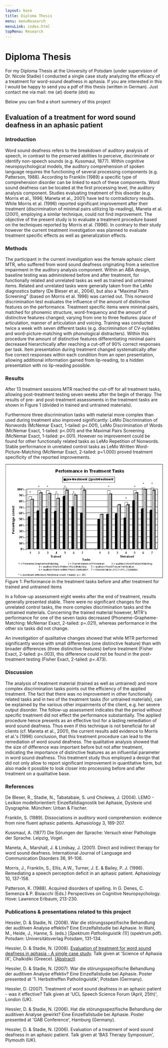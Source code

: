 ```yaml
---
layout: base
title: Diploma Thesis
menu: menuResearch
menuLink: index.html
topMenu: Research
---
```


Diploma Thesis
=============

For my Diploma Thesis at the University of Potsdam (under supervision of Dr. Nicole Stadie) I conducted a single case study analyzing the efficacy of a treatment for word-sound deafness in aphasia.
If you are interested in this I would be happy to send you a pdf of this thesis (written in German). Just contact me via mail: me (at) doerte (dot) eu

Below you can find a short summery of this project


Evaluation of a treatment for word sound deafness in an aphasic patient
----------------------------------------------------------------------

### Introduction

Word sound deafness refers to the breakdown of auditory analysis of speech, in contrast to the preserved abilities to perceive, discriminate or identify non-speech sounds (e.g. Kussmaul, 1877). Within cognitive neuropsychological models, the auditory comprehension of spoken language requires the functioning of several processing components (e.g. Patterson, 1988). According to Franklin (1989) a specific type of comprehension disorder can be linked to each of these components. Word sound deafness can be located at the first processing level, the auditory analysis component. Studies evaluating treatment of this disorder (e.g. Morris et al., 1996; Maneta et al., 2001) have led to contradictory results. While Morris et al. (1996) reported significant improvement after their treatment (discrimination of minimal pairs utilizing lip-reading), Maneta et al. (2001), employing a similar technique, could not find improvement. The objective of the present study is to evaluate a treatment procedure based on the techniques reported by Morris et al. (1996). In contrary to their study however the current treatment investigation was planned to evaluate treatment specific effects as well as generalization effects.

### Methods

The participant in the current investigation was the female aphasic client MTR, who suffered from word sound deafness originating from a selective impairment in the auditory analysis component. Within an ABA design, baseline testing was administered before and after treatment, for functionally related and unrelated tasks as well as trained and untrained items. Related and unrelated tasks were generally taken from the LeMo diagnostics battery (De Bleser et al., 2004), but also a "Maximal Pairs Screening" (based on Morris et al. 1996) was carried out. This nonword discrimination test evaluates the influence of the amount of distinctive features on the performance. Treatment specific items were minimal pairs, matched for phonemic structure, word-frequency and the amount of distinctive features changed; varying from one to three features: place of articulation, manner of articulation and voicing. Training was conducted twice a week with seven different tasks (e.g. discrimination of CV-syllables and word-picture-matching with phonological distracters). Within this procedure the amount of distinctive features differentiating minimal pairs decreased hierarchically after reaching a cut-off of 90% correct responses per task. Item presentation during treatment changed systematically after five correct responses within each condition from an open presentation, allowing additional information gained from lip-reading, to a hidden presentation with no lip-reading possible.


### Results

After 13 treatment sessions MTR reached the cut-off for all treatment tasks, allowing post-treatment testing seven weeks after the begin of therapy. The results of pre- and post-treatment assessments in the treatment tasks are shown in Figure 1 (divided in trained and untrained materials).

Furthermore three discrimination tasks with material more complex than used during treatment also improved significantly: LeMo Discrimination of Nonwords (McNemar Exact, 1-tailed: p<.001), LeMo Discrimination of Words (McNemar Exact, 1-tailed: p<.001) and the Maximal Pairs Screening  (McNemar Exact, 1-tailed: p<.001). However no improvement could be found for other functionally related tasks as LeMo Repetition of Nonwords. Stable performance in unrelated control tasks as LeMo Written Word-Picture-Matching (McNemar Exact, 2-tailed: p=1.000) proved treatment specificity of the reported improvements.

[<img alt="Figure1" src="/img/graph.png">](Figure1)
Figure 1: Performance in the treatment tasks before and after treatment for trained and untrained items



In a follow-up assessment eight weeks after the end of treatment, results generally presented stable. There were no significant changes for the unrelated control tasks, the more complex discrimination tasks and the untrained materials. Concerning the trained material however, MTR's performance for one of the seven tasks decreased (Phoneme-Grapheme-Matching: McNemar Exact, 2-tailed: p=.021), whereas performance in the other six tasks did not change.

An investigation of qualitative changes showed that while MTR performed significantly worse with small differences (one distinctive feature) than with broader differences (three distinctive features) before treatment (Fisher Exact, 2-tailed: p=.003), this difference could not be found in the post-treatment testing (Fisher Exact, 2-tailed: p=.473).

 

### Discussion

The analysis of treatment material (trained as well as untrained) and more complex discrimination tasks points out the efficiency of the applied treatment. The fact that there was no improvement in other functionally related tasks and in two of the treatment tasks (for untrained materials), can be explained by the various other impairments of the client, e.g. her severe output disorder. The follow-up assessment indicates that the period without specific treatment did not effect the performance substantially. The applied procedure hence presents as an effective tool for a lasting remediation of word sound deafness. Thus even if this technique is not beneficial for all clients (cf. Maneta et al., 2001), the current results add evidence to Morris et al.'s (1996) conclusion, that this treatment procedure can lead to the remediation of word sound deafness. The qualitative analysis showed that the size of difference was important before but not after treatment, indicating the importance of distinctive features as an influential parameter in word sound deafness. This treatment study thus employed a design that did not only allow to report significant improvement in quantitative form, but also made it possible to look closer into processing before and after treatment on a qualitative base.


### References

De Bleser, R., Stadie, N., Tabatabaie, S. und Cholewa, J. (2004). LEMO - Lexikon modellorientiert: Einzelfalldiagnostik bei Aphasie, Dyslexie und Dysgraphie. M&uuml;nchen: Urban & Fischer.

Franklin, S. (1989). Dissociations in auditory word comprehension: evidence from nine fluent aphasic patients. Aphasiology 3, 189-207.

Kussmaul, A. (1877) Die S&ouml;rungen der Sprache: Versuch einer Pathologie der Sprache.  Leipzig, Vogel.

Maneta, A., Marshall, J. & Lindsay, J. (2001). Direct and indirect therapy for word sound deafness. International Journal of Language and Communication Disorders 36, 91-106.

Morris, J., Franklin, S., Ellis, A.W., Turner, J. E. & Bailey, P. J. (1996). Remediating a speech perception deficit in an aphasic patient. Aphasiology 10, 137-158.

Patterson, K. (1988). Acquired disorders of spelling. In G. Denes, C. Semenza & P. Bisiacchi (Eds.) Perspectives on Cognitive Neuropsychology. Hove: Lawrence Erlbaum, 213-230.

### Publications & presentations related to this project
Hessler, D. & Stadie, N. (2008). War die st&ouml;rungsspezifische Behandlung der auditiven Analyse effektiv? Eine Einzelfallstudie bei Aphasie. In Wahl, M., Heide, J., Hanne, S. (eds.) [*Spektrum Patholinguistik (1)*] (spektrum.pdf). Potsdam: Universit&auml;tsverlag Potsdam, 131-134.

Hessler, D. & Stadie, N. (2008). [Evaluation of treatment for word sound deafness in aphasia - A single case study](Soa2008.pdf). Talk given at 'Science of Aphasia IX', Chalkidiki (Greece). [(Abstract)](AbSoa2008.pdf)

Hessler, D. & Stadie, N. (2007). War die st&ouml;rungsspezifische Behandlung der auditiven Analyse effektiv? Eine Einzelfallstudie bei Aphasie. Poster presented at '1. Herbsttreffen Patholinguistik', Potsdam (Germany).

Hessler, D. (2007). Treatment of word sound deafness in an aphasic patient - was it effective? Talk given at 'UCL Speech Science Forum (April, 25th)', London (UK).

Hessler, D. & Stadie, N. (2006). Hat die st&ouml;rungsspezifische Behandlung der auditiven Analyse gewirkt? Eine Einzelfallstudie bei Aphasie. Poster presented at 'GAB Conference', Hamburg (Germany).

Hessler, D. & Stadie, N. (2006). Evaluation of a treatment of word sound deafness in an aphasic patient. Talk given at 'BAS Therapy Symposium', Plymouth (UK).